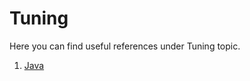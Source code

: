 # Tuning

Here you can find useful references under Tuning topic.

1. [Java](https://github.com/hqxsn/Awesome-Notes-From-Globe/tree/master/Tuning/java/Readme.md) 

   

